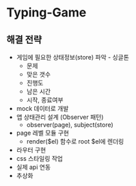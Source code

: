 # Typing-Game

## 해결 전략

- 게임에 필요한 상태정보(store) 파악 - 싱글톤
  - 문제
  - 맞은 갯수
  - 진행도
  - 남은 시간
  - 시작, 종료여부
- mock 데이터로 개발
- 앱 상태관리 설계 (Observer 패턴)
  - observer(page), subject(store)
- page 레벨 모듈 구현
  - render($el) 함수로 root $el에 렌더링
- 라우터 구현
- css 스타일링 작업
- 실제 api 연동
- 추상화
